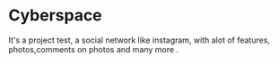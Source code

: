 # Cyberspace
It's a project test, a social network like instagram, with alot of features, photos,comments on photos and many more .
